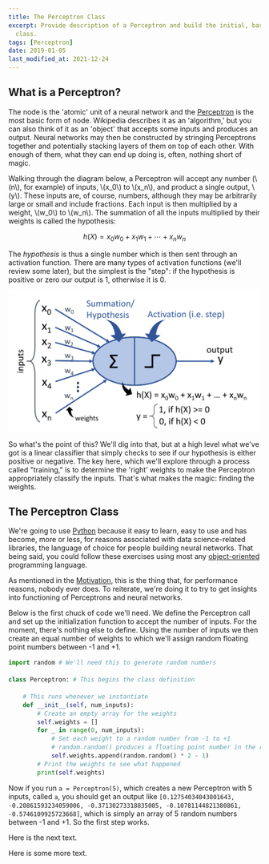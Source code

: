 ```yaml
---
title: The Perceptron Class
excerpt: Provide description of a Perceptron and build the initial, basic Perceptron
  class.
tags: [Perceptron]
date: 2019-01-05
last_modified_at: 2021-12-24
---
```

## What is a Perceptron?

The node is the 'atomic' unit of a neural network and the [Perceptron](https://en.wikipedia.org/wiki/Perceptron "Perceptron - Wikipedia") is the most basic form of node. Wikipedia describes it as an 'algorithm,' but you can also think of it as an 'object' that accepts some inputs and produces an output. Neural networks may then be constructed by stringing Perceptrons together and potentially stacking layers of them on top of each other. With enough of them, what they can end up doing is, often, nothing short of magic.

Walking through the diagram below, a Perceptron will accept any number (\\(n\\), for example) of inputs, \\(x_0\\) to \\(x_n\\), and product a single output, \\(y\\). These inputs are, of course, numbers, although they may be arbitrarily large or small and include fractions. Each input is then multiplied by a weight, \\(w_0\\) to \\(w_n\\). The summation of all the inputs multiplied by their weights is called the hypothesis:

$$h(X) = x_0 w_0 + x_1w_1 + \cdots +x_nw_n$$

The _hypothesis_ is thus a single number which is then sent through an activation function. There are many types of activation functions (we'll review some later), but the simplest is the "step": if the hypothesis is positive or zero our output is 1, otherwise it is 0.

![](/assets/images/perceptron-architecture.png "Perceptron Architecture")

So what's the point of this? We'll dig into that, but at a high level what we've got is a linear classifier that simply checks to see if our hypothesis is either positive or negative. The key here, which we'll explore through a process called "training," is to determine the 'right' weights to make the Perceptron appropriately classify the inputs. That's what makes the magic: finding the weights.

## The Perceptron Class

We're going to use [Python](https://www.python.org/) because it easy to learn, easy to use and has become, more or less, for reasons associated with data science-related libraries, the language of choice for people building neural networks. That being said, you could follow these exercises using most any [object-oriented](https://en.wikipedia.org/wiki/Object-oriented_programming) programming language.

As mentioned in the [Motivation](/perceptron-magic-blog/motivation/), this is the thing that, for performance reasons, nobody ever does. To reiterate, we're doing it to try to get insights into functioning of Perceptrons and neural networks.

Below is the first chuck of code we'll need. We define the Perceptron call and set up the initialization function to accept the number of inputs. For the moment, there's nothing else to define. Using the number of inputs we then create an equal number of weights to which we'll assign random floating point numbers between -1 and +1.

```python
import random # We'll need this to generate random numbers
    
class Perceptron: # This begins the class definition
        
    # This runs whenever we instantiate
    def __init__(self, num_inputs):
        # Create an empty array for the weights
        self.weights = []
        for _ in range(0, num_inputs):
            # Set each weight to a random number from -1 to +1
            # random.random() produces a floating point number in the range [0.0, 1.0)
            self.weights.append(random.random() * 2 - 1)
        # Print the weights to see what happened
        print(self.weights)
```

Now if you run `a = Perceptron(5)`, which creates a new Perceptron with 5 inputs, called `a`, you should get an output like `[0.12754034043801643, -0.20861593234059006, -0.37130273318835005, -0.10781144821380861, -0.5746109925723668]`, which is simply an array of 5 random numbers between -1 and +1. So the first step works.

Here is the next text.

Here is some more text.